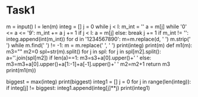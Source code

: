 # Task1
m = input()
l = len(m)
integ = []
j = 0
while j < l:
    m_int = ''
    a = m[j]
    while '0' <= a <= '9':
        m_int += a
        j += 1
        if j < l:
            a = m[j]
        else:
            break
    j += 1
    if m_int != '':
        integ.append(int(m_int))
for d in '1234567890':
    m=m.replace(d, ' ')
m.strip(' ')
while m.find('  ') != -1:
    m = m.replace('  ', ' ')
print(integ)
print(m)
def m1(m):
 m3=""
 m2=0
 spl=str(m).split()
 for j in spl:
    for j in spl[m2].split():
        a=''.join(spl[m2])
        if len(a)==1:
                m3=s3+a[0].upper()+' '
        else:
                m3=m3+a[0].upper()+a[1:-1]+a[-1].upper()+' '
        m2=m2+1
 return m3
print(m1(m))

biggest = max(integ)
print(biggest)
integ1 = []
j = 0
for j in range(len(integ)):
    if integ[j] != biggest:
        integ1.append(integ[j]**j)
print(integ1)
